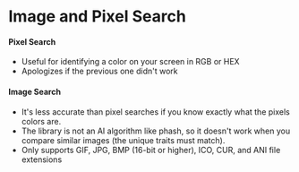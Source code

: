 # Image and Pixel Search #

#### Pixel Search
- Useful for identifying a color on your screen in RGB or HEX
- Apologizes if the previous one didn't work

#### Image Search
- It's less accurate than pixel searches if you know exactly what the pixels colors are.
- The library is not an AI algorithm like phash, so it doesn't work when you compare similar images (the unique traits must match).
- Only supports GIF, JPG, BMP (16-bit or higher), ICO, CUR, and ANI file extensions
